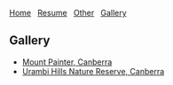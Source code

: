 [Home](./)&nbsp;&nbsp;&nbsp;[Resume](assets/CV.pdf)&nbsp;&nbsp;&nbsp;[Other](./other.html)&nbsp;&nbsp;&nbsp;[Gallery](./gallery.html)
## Gallery

- [Mount Painter, Canberra](./mtpainter.html)
- [Urambi Hills Nature Reserve, Canberra](./urambi.html)
